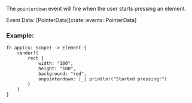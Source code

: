 The `pointerdown` event will fire when the user starts pressing an element.

Event Data: [PointerData][crate::events::PointerData]

### Example:

```rust, no_run
fn app(cx: Scope) -> Element {
    render!(
        rect {
            width: "100",
            height: "100",
            background: "red",
            onpointerdown: |_| println!("Started pressing!")
        }
    )
}